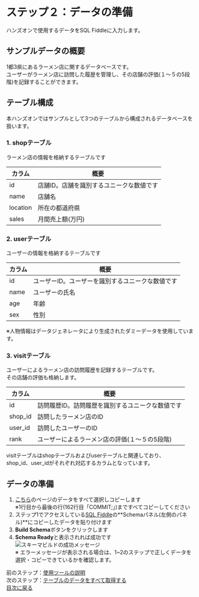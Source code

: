 # ステップ２：データの準備
ハンズオンで使用するデータをSQL Fiddleに入力します。

## サンプルデータの概要
1都3県にあるラーメン店に関するデータベースです。  
ユーザーがラーメン店に訪問した履歴を管理し、その店舗の評価(１〜５の5段階)を記録することができます。

## テーブル構成
本ハンズオンではサンプルとして3つのテーブルから構成されるデータベースを扱います。  

### 1. shopテーブル  
ラーメン店の情報を格納するテーブルです  

|カラム|概要|
| --- | --- |
| id | 店舗ID。店舗を識別するユニークな数値です |
| name | 店舗名 |
| location | 所在の都道府県 |
| sales | 月間売上額(万円) |

### 2. userテーブル  
ユーザーの情報を格納するテーブルです  

|カラム|概要|
| --- | --- |
| id | ユーザーID。ユーザーを識別するユニークな数値です |
| name | ユーザーの氏名 |
| age | 年齢 |
| sex | 性別 |

※人物情報はデータジェネレータにより生成されたダミーデータを使用しています。  


### 3. visitテーブル
ユーザーによるラーメン店の訪問履歴を記録するテーブルです。  
その店舗の評価も格納します。  

|カラム|概要|
| --- | --- |
| id | 訪問履歴ID。訪問履歴を識別するユニークな数値です |
| shop_id | 訪問したラーメン店のID |
| user_id | 訪問したユーザーのID |
| rank | ユーザーによるラーメン店の評価(１〜５の5段階) |

visitテーブルはshopテーブルおよびuserテーブルと関連しており、  
shop_id、user_idがそれぞれ対応するカラムとなっています。  

## データの準備
1. [こちら](dummy_data.sql)のページのデータをすべて選択しコピーします  
    ※1行目から最後の行(162行目「COMMIT;」)まですべてコピーしてください
2. ステップ1でアクセスしている[SQL Fiddle](http://sqlfiddle.com/)の**Schemaパネル(左側のパネル)**にコピーしたデータを貼り付けます
3. **Build Schema**ボタンをクリックします
4. **Schema Ready**と表示されれば成功です  
![スキーマビルドの成功メッセージ](https://user-images.githubusercontent.com/22129880/92392082-b1c33d80-f158-11ea-9296-1efc796a3895.png)  
※ エラーメッセージが表示される場合は、1~2のステップで正しくデータを選択・コピーできているかを確認します。

前のステップ：[使用ツールの説明](001-about-tool.md)  
次のステップ：[テーブルのデータをすべて取得する](003-select.md)  
[目次に戻る](README.md)  

